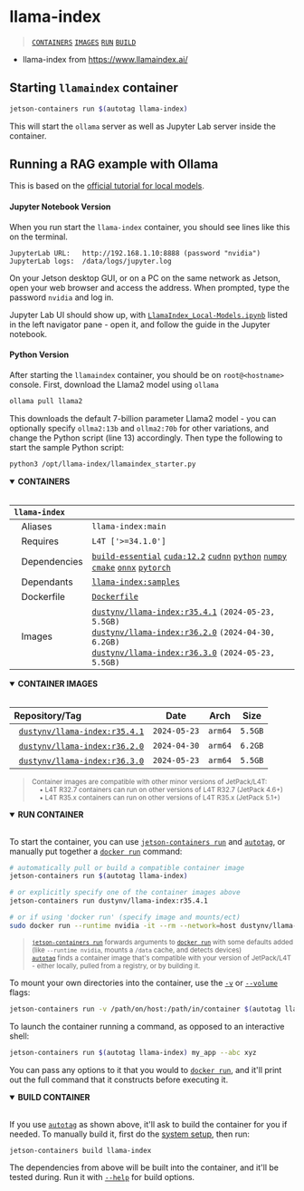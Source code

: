 # llama-index

> [`CONTAINERS`](#user-content-containers) [`IMAGES`](#user-content-images) [`RUN`](#user-content-run) [`BUILD`](#user-content-build)


* llama-index from https://www.llamaindex.ai/

## Starting `llamaindex` container

```bash
jetson-containers run $(autotag llama-index)
```

This will start the `ollama` server as well as Jupyter Lab server inside the container.

## Running a RAG example with Ollama

This is based on the [official tutorial for local models](https://docs.llamaindex.ai/en/stable/getting_started/starter_example_local/).

#### Jupyter Notebook Version

When you run start the `llama-index` container, you should see lines like this on the terminal.

```
JupyterLab URL:   http://192.168.1.10:8888 (password "nvidia")
JupyterLab logs:  /data/logs/jupyter.log
```

On your Jetson desktop GUI, or on a PC on the same network as Jetson, open your web browser and access the address. When prompted, type the password `nvidia` and log in.

Jupyter Lab UI should show up, with [`LlamaIndex_Local-Models.ipynb`](samples/LlamaIndex_Local-Models.ipynb) listed in the left navigator pane - open it, and follow the guide in the Jupyter notebook.

####  Python Version

After starting the `llamaindex` container, you should be on `root@<hostname>` console. First, download the Llama2 model using `ollama`

```bash
ollama pull llama2
```

This downloads the default 7-billion parameter Llama2 model - you can optionally specify `ollma2:13b` and `ollma2:70b` for other variations, and change the Python script (line 13) accordingly. Then type the following to start the sample Python script:

```bash
python3 /opt/llama-index/llamaindex_starter.py
```


<details open>
<summary><b><a id="containers">CONTAINERS</a></b></summary>
<br>

| **`llama-index`** | |
| :-- | :-- |
| &nbsp;&nbsp;&nbsp;Aliases | `llama-index:main` |
| &nbsp;&nbsp;&nbsp;Requires | `L4T ['>=34.1.0']` |
| &nbsp;&nbsp;&nbsp;Dependencies | [`build-essential`](/packages/build/build-essential) [`cuda:12.2`](/packages/cuda/cuda) [`cudnn`](/packages/cuda/cudnn) [`python`](/packages/build/python) [`numpy`](/packages/numpy) [`cmake`](/packages/build/cmake/cmake_pip) [`onnx`](/packages/onnx) [`pytorch`](/packages/pytorch) |
| &nbsp;&nbsp;&nbsp;Dependants | [`llama-index:samples`](/packages/rag/llama-index) |
| &nbsp;&nbsp;&nbsp;Dockerfile | [`Dockerfile`](Dockerfile) |
| &nbsp;&nbsp;&nbsp;Images | [`dustynv/llama-index:r35.4.1`](https://hub.docker.com/r/dustynv/llama-index/tags) `(2024-05-23, 5.5GB)`<br>[`dustynv/llama-index:r36.2.0`](https://hub.docker.com/r/dustynv/llama-index/tags) `(2024-04-30, 6.2GB)`<br>[`dustynv/llama-index:r36.3.0`](https://hub.docker.com/r/dustynv/llama-index/tags) `(2024-05-23, 5.5GB)` |

</details>

<details open>
<summary><b><a id="images">CONTAINER IMAGES</a></b></summary>
<br>

| Repository/Tag | Date | Arch | Size |
| :-- | :--: | :--: | :--: |
| &nbsp;&nbsp;[`dustynv/llama-index:r35.4.1`](https://hub.docker.com/r/dustynv/llama-index/tags) | `2024-05-23` | `arm64` | `5.5GB` |
| &nbsp;&nbsp;[`dustynv/llama-index:r36.2.0`](https://hub.docker.com/r/dustynv/llama-index/tags) | `2024-04-30` | `arm64` | `6.2GB` |
| &nbsp;&nbsp;[`dustynv/llama-index:r36.3.0`](https://hub.docker.com/r/dustynv/llama-index/tags) | `2024-05-23` | `arm64` | `5.5GB` |

> <sub>Container images are compatible with other minor versions of JetPack/L4T:</sub><br>
> <sub>&nbsp;&nbsp;&nbsp;&nbsp;• L4T R32.7 containers can run on other versions of L4T R32.7 (JetPack 4.6+)</sub><br>
> <sub>&nbsp;&nbsp;&nbsp;&nbsp;• L4T R35.x containers can run on other versions of L4T R35.x (JetPack 5.1+)</sub><br>
</details>

<details open>
<summary><b><a id="run">RUN CONTAINER</a></b></summary>
<br>

To start the container, you can use [`jetson-containers run`](/docs/run.md) and [`autotag`](/docs/run.md#autotag), or manually put together a [`docker run`](https://docs.docker.com/engine/reference/commandline/run/) command:
```bash
# automatically pull or build a compatible container image
jetson-containers run $(autotag llama-index)

# or explicitly specify one of the container images above
jetson-containers run dustynv/llama-index:r35.4.1

# or if using 'docker run' (specify image and mounts/ect)
sudo docker run --runtime nvidia -it --rm --network=host dustynv/llama-index:r35.4.1
```
> <sup>[`jetson-containers run`](/docs/run.md) forwards arguments to [`docker run`](https://docs.docker.com/engine/reference/commandline/run/) with some defaults added (like `--runtime nvidia`, mounts a `/data` cache, and detects devices)</sup><br>
> <sup>[`autotag`](/docs/run.md#autotag) finds a container image that's compatible with your version of JetPack/L4T - either locally, pulled from a registry, or by building it.</sup>

To mount your own directories into the container, use the [`-v`](https://docs.docker.com/engine/reference/commandline/run/#volume) or [`--volume`](https://docs.docker.com/engine/reference/commandline/run/#volume) flags:
```bash
jetson-containers run -v /path/on/host:/path/in/container $(autotag llama-index)
```
To launch the container running a command, as opposed to an interactive shell:
```bash
jetson-containers run $(autotag llama-index) my_app --abc xyz
```
You can pass any options to it that you would to [`docker run`](https://docs.docker.com/engine/reference/commandline/run/), and it'll print out the full command that it constructs before executing it.
</details>
<details open>
<summary><b><a id="build">BUILD CONTAINER</b></summary>
<br>

If you use [`autotag`](/docs/run.md#autotag) as shown above, it'll ask to build the container for you if needed.  To manually build it, first do the [system setup](/docs/setup.md), then run:
```bash
jetson-containers build llama-index
```
The dependencies from above will be built into the container, and it'll be tested during.  Run it with [`--help`](/jetson_containers/build.py) for build options.
</details>
